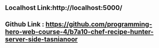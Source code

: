 ## Localhost Link:http://localhost:5000/


## Github Link : https://github.com/programming-hero-web-course-4/b7a10-chef-recipe-hunter-server-side-tasnianoor